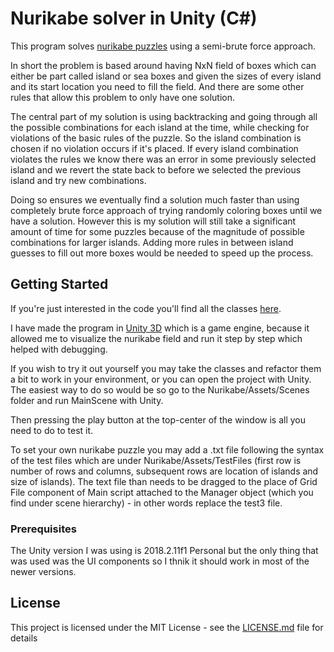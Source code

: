 # Nurikabe solver in Unity (C#)

This program solves [nurikabe puzzles](https://en.wikipedia.org/wiki/Nurikabe_(puzzle)) using a semi-brute force approach.

In short the problem is based around having NxN field of boxes which can either be part called island or sea boxes and given the sizes of every island and its start location you need to fill the field. And there are some other rules that allow this problem to only have one solution.

The central part of my solution is using backtracking and going through all the possible combinations for each island at the time, while checking for violations of the basic rules of the puzzle. So the island combination is chosen if no violation occurs if it's placed. If every island combination violates the rules we know there was an error in some previously selected island and we revert the state back to before we selected the previous island and try new combinations.

Doing so ensures we eventually find a solution much faster than using completely brute force approach of trying randomly coloring boxes until we have a solution. However this is my solution will still take a significant amount of time for some puzzles because of the magnitude of possible combinations for larger islands. Adding more rules in between island guesses to fill out more boxes would be needed to speed up the process.

## Getting Started

If you're just interested in the code you'll find all the classes [here](Nurikabe/Assets/Scripts).

I have made the program in [Unity 3D](https://unity3d.com/) which is a game engine, because it allowed me to visualize the nurikabe field and run it step by step which helped with debugging.

If you wish to try it out yourself you may take the classes and refactor them a bit to work in your environment, or you can open the project with Unity. The easiest way to do so would be so go to the Nurikabe/Assets/Scenes folder and run MainScene with Unity.

Then pressing the play button at the top-center of the window is all you need to do to test it. 

To set your own nurikabe puzzle you may add a .txt file following the syntax of the test files which are under Nurikabe/Assets/TestFiles (first row is number of rows and columns, subsequent rows are location of islands and size of islands). The text file than needs to be dragged to the place of Grid File component of Main script attached to the Manager object (which you find under scene hierarchy) - in other words replace the test3 file.

### Prerequisites

The Unity version I was using is 2018.2.11f1 Personal  but the only thing that was used was the UI components so I thnik it should work in most of the newer versions.

## License

This project is licensed under the MIT License - see the [LICENSE.md](LICENSE.md) file for details


